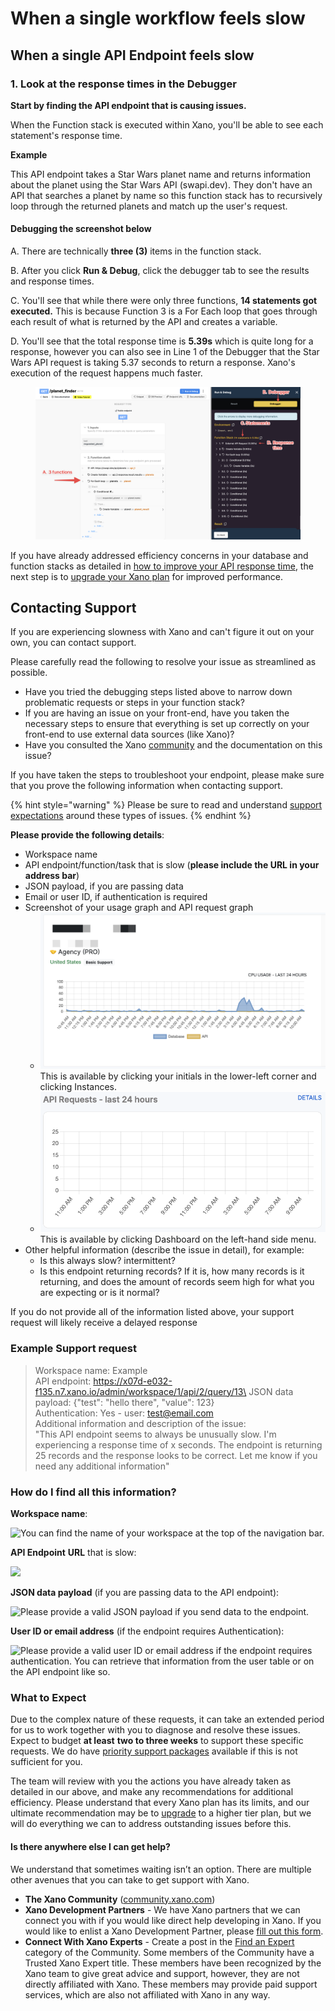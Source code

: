 # When a single workflow feels slow

###

## When a single API Endpoint feels slow

### 1. Look at the response times in the Debugger

**Start by finding the API endpoint that is causing issues.**

When the Function stack is executed within Xano, you'll be able to see each statement's response time.

**Example**

This API endpoint takes a Star Wars planet name and returns information about the planet using the Star Wars API (swapi.dev). They don't have an API that searches a planet by name so this function stack has to recursively loop through the returned planets and match up the user's request.&#x20;

#### **Debugging the screenshot below** <a href="#functionvstatement" id="functionvstatement"></a>

A.  There are technically **three (3)** items in the function stack.

B. After you click **Run & Debug**, click the debugger tab to see the results and response times.

C. You'll see that while there were only three functions, **14 statements got executed.** This is because Function 3 is a For Each loop that goes through each result of what is returned by the API and creates a variable.

D. You'll see that the total response time is **5.39s** which is quite long for a response, however you can also see in Line 1 of the Debugger that the Star Wars API request is taking 5.37 seconds to return a response. Xano's execution of the request happens much faster.



<figure><img src="../../.gitbook/assets/CleanShot 2022-09-12 at 15.26.54.png" alt=""><figcaption></figcaption></figure>

If you have already addressed efficiency concerns in your database and function stacks as detailed in [how to improve your API response time](broken-reference), the next step is to [upgrade your Xano plan](broken-reference) for improved performance.

## Contacting Support

If you are experiencing slowness with Xano and can't figure it out on your own, you can contact support.

Please carefully read the following to resolve your issue as streamlined as possible.

* Have you tried the debugging steps listed above to narrow down problematic requests or steps in your function stack?
* If you are having an issue on your front-end, have you taken the necessary steps to ensure that everything is set up correctly on your front-end to use external data sources (like Xano)?
* Have you consulted the Xano [community](https://community.xano.com/home) and the documentation on this issue?

If you have taken the steps to troubleshoot your endpoint, please make sure that you prove the following information when contacting support.

{% hint style="warning" %}
Please be sure to read and understand [support expectations](when-a-single-workflow-feels-slow.md#what-to-expect) around these types of issues.
{% endhint %}

**Please provide the following details**:

* Workspace name
* API endpoint/function/task that is slow (**please include the URL in your address bar**)
* JSON payload, if you are passing data
* Email or user ID, if authentication is required
* Screenshot of your usage graph and API request graph
  * ![](<../../.gitbook/assets/CleanShot 2022-11-02 at 10.35.37.png>)\
    This is available by clicking your initials in the lower-left corner and clicking Instances.
  * ![](<../../.gitbook/assets/CleanShot 2022-11-02 at 10.37.53.png>)\
    This is available by clicking Dashboard on the left-hand side menu.
* Other helpful information (describe the issue in detail), for example:
  * Is this always slow? intermittent?
  * Is this endpoint returning records? If it is, how many records is it returning, and does the amount of records seem high for what you are expecting or is it normal?

If you do not provide all of the information listed above, your support request will likely receive a delayed response

### Example Support request

> Workspace name: Example\
> API endpoint: https://x07d-e032-f135.n7.xano.io/admin/workspace/1/api/2/query/13\
> JSON data payload: {"test": "hello there", "value": 123}\
> Authentication: Yes - user: test@email.com\
> Additional information and description of the issue:\
> "This API endpoint seems to always be unusually slow. I'm experiencing a response time of x seconds. The endpoint is returning 25 records and the response looks to be correct. Let me know if you need any additional information"

### How do I find all this information?

**Workspace name**:

![You can find the name of your workspace at the top of the navigation bar.](<../../.gitbook/assets/Untitled presentation (16).png>)

**API Endpoint** **URL** that is slow:



![](https://lh4.googleusercontent.com/_QMvAAfnDsO0Nt8t4TJMkqSKO_lkqjc06KO_RwDGdoxlTcnXoRjR_sdnUG8Idh26BMU3XzPcemYS7UgDwE1OB5PFQ2r4X9pmCLW-XOCvxN3X1tV3yEjLzjlO6UYPB0zTX93avF9KJbvNXZB82BLPUtw)

**JSON data payload** (if you are passing data to the API endpoint):

![Please provide a valid JSON payload if you send data to the endpoint.](<../../.gitbook/assets/Untitled presentation (19).png>)

**User ID or email address** (if the endpoint requires Authentication):

![Please provide a valid user ID or email address if the endpoint requires authentication. You can retrieve that information from the user table or on the API endpoint like so.](<../../.gitbook/assets/Untitled presentation (18).png>)



### What to Expect

Due to the complex nature of these requests, it can take an extended period for us to work together with you to diagnose and resolve these issues. Expect to budget **at least** **two to three weeks** to support these specific requests. We do have [priority support packages](broken-reference) available if this is not sufficient for you.

The team will review with you the actions you have already taken as detailed in our above, and make any recommendations for additional efficiency. Please understand that every Xano plan has its limits, and our ultimate recommendation may be to [upgrade](broken-reference) to a higher tier plan, but we will do everything we can to address outstanding issues before this.

#### Is there anywhere else I can get help?

We understand that sometimes waiting isn’t an option. There are multiple other avenues that you can take to get support with Xano.

* **The Xano Community** ([community.xano.com](https://community.xano.com))
* **Xano Development Partners** - We have Xano partners that we can connect you with if you would like direct help developing in Xano. If you would like to enlist a Xano Development Partner, please [fill out this form](https://forms.monday.com/forms/1b0b1daa743d0f865899dc6af85adf9a).&#x20;
* **Connect With Xano Experts** - Create a post in the [Find an Expert](https://community.xano.com/categories/find-an-expert) category of the Community. Some members of the Community have a Trusted Xano Expert title. These members have been recognized by the Xano team to give great advice and support, however, they are not directly affiliated with Xano. These members may provide paid support services, which are also not affiliated with Xano in any way.
